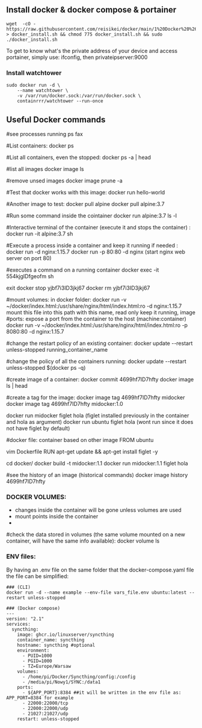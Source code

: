 
## Install docker & docker compose & portainer 
```
wget  -cO - https://raw.githubusercontent.com/reisikei/docker/main/1%20Docker%20%26%20%20Docker%20compose%20%26%20Portainer > docker_install.sh && chmod 775 docker_install.sh && sudo ./docker_install.sh
```

To get to know what's the private address of your device and access portainer, simply use: ifconfig, then privateipserver:9000

### Install watchtower
```
sudo docker run -d \
    --name watchtower \
    -v /var/run/docker.sock:/var/run/docker.sock \
    containrrr/watchtower --run-once 
```

## Useful Docker commands

#see processes running
  ps fax

#List containers:
  docker ps

#List all containers, even the stopped:
  docker ps -a | head

#list all images
  docker image ls

#remove unsed images
  docker image prune -a

#Test that docker works with this image:
  docker run hello-world

#Another image to test:
  docker pull alpine
  docker pull alpine:3.7

#Run some command inside the cointainer
  docker run alpine:3.7 ls -l

#Interactive terminal of the container (execute it and stops the container) :
  docker run -it alpine:3.7 sh

#Execute a process inside a container and keep it running if needed :
  docker run -d nginx:1.15.7 
  docker run -p 80:80 -d nginx (start nginx web server on port 80)


#executes a command on a running container
  docker exec -it 554kjgIDfgeofm sh

  exit
  docker stop yjbf7i3ID3jkj67
  docker rm yjbf7i3ID3jkj67

#mount volumes:
  in docker folder:
  docker run -v ~/docker/index.html:/usr/share/nginx/html/index.html:ro -d nginx:1.15.7
                 mount this file    into this path with this name, read only  keep it running, image
#ports:
  expose a port from the container to the host (machine:container)
  docker run -v ~/docker/index.html:/usr/share/nginx/html/index.html:ro -p 8080:80 -d nginx:1.15.7      

#change the restart policy of an existing container:
  docker update --restart unless-stopped running_container_name

#change the policy of all the containers running:
  docker update --restart unless-stopped $(docker ps -q)


#create image of a container:
docker commit 4699hf7ID7hfty
  docker image ls | head

#create a tag for the image:
  docker image tag 4699hf7ID7hfty midocker
  docker image tag 4699hf7ID7hfty midocker:1.0

  docker run midocker figlet hola (figlet installed previously in the container and hola as argument)
  docker run ubuntu figlet hola (wont run since it does not have figlet by default)


#docker file: container based on other image
  FROM ubuntu

  vim Dockerfile
  RUN apt-get update && apt-get install figlet -y

  cd docker/
  docker build -t midocker:1.1
  docker run midocker:1.1 figlet hola

#see the history of an image (historical commands)
  docker image history 4699hf7ID7hfty




### DOCKER VOLUMES: 
  * changes inside the container will be gone unless volumes are used
  * mount points inside the container
  * 
  #check the data stored in volumes (the same volume mounted on a new container, will have the same info available):
  docker volume ls



### ENV files:
  By having an .env file on the same folder that the docker-compose.yaml file
  the file can be simplified:


    ### (CLI)
    docker run -d --name example --env-file vars_file.env ubuntu:latest --restart unless-stopped

    ### (Docker compose)
    ---
    version: "2.1"
    services:
      syncthing:
        image: ghcr.io/linuxserver/syncthing
        container_name: syncthing
        hostname: syncthing #optional
        environment:
          - PUID=1000
          - PGID=1000
          - TZ=Europe/Warsaw
        volumes:
          - /home/pi/Docker/Syncthing/config:/config
          - /media/pi/Nowy1/SYNC:/data1
        ports:
          - ${APP_PORT}:8384 ##it will be written in the env file as: APP_PORT=8384 for example
          - 22000:22000/tcp
          - 22000:22000/udp
          - 21027:21027/udp
        restart: unless-stopped
